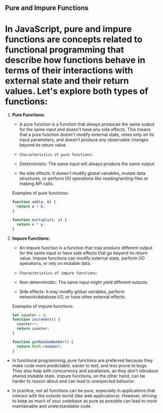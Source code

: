 ## Pure and Impure Functions

# In JavaScript, pure and impure functions are concepts related to functional programming that describe how functions behave in terms of their interactions with external state and their return values. Let's explore both types of functions:

1. **Pure Functions:**

   - A pure function is a function that always produces the same output for the same input and doesn't have any side effects. This means that a pure function doesn't modify external state, relies only on its input parameters, and doesn't produce any observable changes beyond its return value.

   - `Characteristics of pure functions:`

   - Deterministic: The same input will always produce the same output.
   - No side effects: It doesn't modify global variables, mutate data structures, or perform I/O operations like reading/writing files or making API calls.

   Examples of pure functions:

   ```javascript
   function add(a, b) {
     return a + b;
   }

   function multiply(x, y) {
     return x * y;
   }
   ```

2. **Impure Functions:**
   - An impure function is a function that may produce different output for the same input or have side effects that go beyond its return value. Impure functions can modify external state, perform I/O operations, or rely on mutable data.

   - `Characteristics of impure functions:`

   - Non-deterministic: The same input might yield different outputs.
   - Side effects: It may modify global variables, perform network/database I/O, or have other external effects.

   Examples of impure functions:

   ```javascript
   let counter = 0;
   function increment() {
     counter++;
     return counter;
   }

   function getRandomNumber() {
     return Math.random();
   }
   ```

- In functional programming, pure functions are preferred because they make code more predictable, easier to test, and less prone to bugs. They also help with concurrency and parallelism, as they don't introduce shared mutable state. Impure functions, on the other hand, can be harder to reason about and can lead to unexpected behavior.

- In practice, not all functions can be pure, especially in applications that interact with the outside world (like web applications). However, striving to keep as much of your codebase as pure as possible can lead to more maintainable and understandable code.
